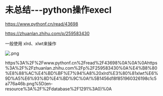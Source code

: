 # 未总结---python操作execl

https://www.pythonf.cn/read/43698

https://zhuanlan.zhihu.com/p/259583430

一般使用 xlrd、xlwt来操作

![.png](image/.png)

https%3A%2F%2Fwww.pythonf.cn%2Fread%2F43698%0A%0A%0Ahttps%3A%2F%2Fzhuanlan.zhihu.com%2Fp%2F259583430%0A%E4%B8%80%E8%88%AC%E4%BD%BF%E7%94%A8%20xlrd%E3%80%81xlwt%E6%9D%A5%E6%93%8D%E4%BD%9C%0A!%5B1456d18f851960326198c1c5a776a46b.png%5D(en-resource%3A%2F%2Fdatabase%2F1291%3A0)%0A
